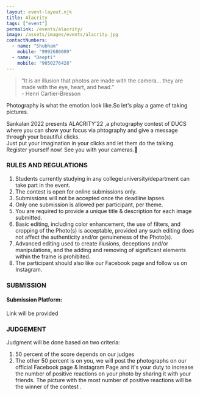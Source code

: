 ```yaml
---
layout: event-layout.njk
title: Alacrity
tags: ["event"]
permalink: /events/alacrity/
image: /assets/images/events/alacrity.jpg
contactNumbers:
  - name: "Shubham"
    mobile: "9992680009"
  - name: "Deepti"
    mobile: "9050276428"
---
```


> “It is an illusion that photos are made with the camera… they are made with the eye, heart, and head.”
<br /> - Henri Cartier-Bresson

Photography is what the emotion look like.So let's play a game of taking pictures.

Sankalan 2022 presents ALACRITY'22 ,a photography contest of DUCS where you can show your focus via phtography and give a message through your beautiful clicks.</br>
Just put your imagination in your clicks and let them do the talking.
</br>
Register yourself now! See you with your cameras.📸
</br>

### RULES AND REGULATIONS

1. Students currently studying in any college/university/department can take part in the event.
2. The contest is open for online submissions only.
3. Submissions will not be accepted once the deadline lapses.
4. Only one submission is allowed per participant, per theme.
5. You are required to provide a unique title & description for each image submitted.
6. Basic editing, including color enhancement, the use of filters, and cropping of the Photo(s) is acceptable, provided any such editing does not affect the authenticity and/or genuineness of the Photo(s).
8. Advanced editing used to create illusions, deceptions and/or manipulations, and the adding and removing of significant elements within the frame is prohibited.
9. The participant should also like our Facebook page and follow us on Instagram.


### SUBMISSION



#### Submission Platform:

Link will be provided

### JUDGEMENT

Judgment will be done based on two criteria:

1. 50 percent of the score depends on our judges
2. The other 50 percent is on you, we will post the photographs on our official Facebook page & Instagram Page and it's your duty to increase the number of positive reactions on your photo by sharing it with your friends. The picture with the most number of positive reactions will be the winner of the contest .
